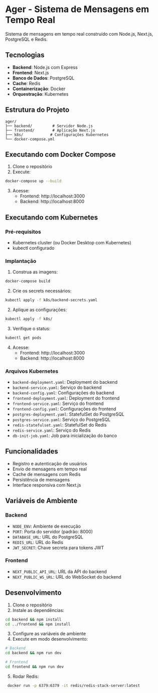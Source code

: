 # Ager - Sistema de Mensagens em Tempo Real

Sistema de mensagens em tempo real construído com Node.js, Next.js, PostgreSQL e Redis.

## Tecnologias

- **Backend**: Node.js com Express
- **Frontend**: Next.js
- **Banco de Dados**: PostgreSQL
- **Cache**: Redis
- **Containerização**: Docker
- **Orquestração**: Kubernetes

## Estrutura do Projeto

```
ager/
├── backend/         # Servidor Node.js
├── frontend/        # Aplicação Next.js
├── k8s/            # Configurações Kubernetes
└── docker-compose.yml
```

## Executando com Docker Compose

1. Clone o repositório
2. Execute:
```bash
docker-compose up --build
```
3. Acesse:
   - Frontend: http://localhost:3000
   - Backend: http://localhost:8000

## Executando com Kubernetes

### Pré-requisitos
- Kubernetes cluster (ou Docker Desktop com Kubernetes)
- kubectl configurado

### Implantação

1. Construa as imagens:
```bash
docker-compose build
```
2. Crie os secrets necessários:
```bash
kubectl apply -f k8s/backend-secrets.yaml
```

2. Aplique as configurações:
```bash
kubectl apply -f k8s/
```

3. Verifique o status:
```bash
kubectl get pods
```

4. Acesse:
   - Frontend: http://localhost:3000
   - Backend: http://localhost:8000

### Arquivos Kubernetes

- `backend-deployment.yaml`: Deployment do backend
- `backend-service.yaml`: Serviço do backend
- `backend-config.yaml`: Configurações do backend
- `frontend-deployment.yaml`: Deployment do frontend
- `frontend-service.yaml`: Serviço do frontend
- `frontend-config.yaml`: Configurações do frontend
- `postgres-deployment.yaml`: StatefulSet do PostgreSQL
- `postgres-service.yaml`: Serviço do PostgreSQL
- `redis-statefulset.yaml`: StatefulSet do Redis
- `redis-service.yaml`: Serviço do Redis
- `db-init-job.yaml`: Job para inicialização do banco

## Funcionalidades

- Registro e autenticação de usuários
- Envio de mensagens em tempo real
- Cache de mensagens com Redis
- Persistência de mensagens
- Interface responsiva com Next.js

## Variáveis de Ambiente

### Backend
- `NODE_ENV`: Ambiente de execução
- `PORT`: Porta do servidor (padrão: 8000)
- `DATABASE_URL`: URL do PostgreSQL
- `REDIS_URL`: URL do Redis
- `JWT_SECRET`: Chave secreta para tokens JWT

### Frontend
- `NEXT_PUBLIC_API_URL`: URL da API do backend
- `NEXT_PUBLIC_WS_URL`: URL do WebSocket do backend

## Desenvolvimento

1. Clone o repositório
2. Instale as dependências:
```bash
cd backend && npm install
cd ../frontend && npm install
```
3. Configure as variáveis de ambiente
4. Execute em modo desenvolvimento:
```bash
# Backend
cd backend && npm run dev

# Frontend
cd frontend && npm run dev
```
5. Rodar Redis:
```bash
 docker run -p 6379:6379 -it redis/redis-stack-server:latest
```
